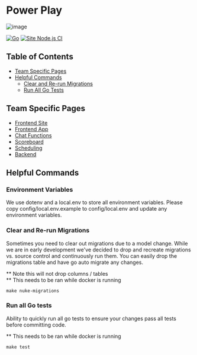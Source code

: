 # Power Play

![image](https://github.com/jak103/powerplay/assets/16627408/4ec3df62-d760-40c6-aa57-fa63eaaaf61b)


[![Go](https://github.com/jak103/powerplay/actions/workflows/go.yml/badge.svg?branch=main)](https://github.com/jak103/powerplay/actions/workflows/go.yml)
[![Site Node.js CI](https://github.com/jak103/powerplay/actions/workflows/node.js.yml/badge.svg)](https://github.com/jak103/powerplay/actions/workflows/node.js.yml)

## Table of Contents
- [Team Specific Pages](#team-specific-pages)
- [Helpful Commands](#helpful-commands)
    - [Clear and Re-run Migrations](#clear-and-re-run-migrations)
    - [Run All Go Tests](#run-all-go-tests)

## Team Specific Pages
- [Frontend Site](/site/README.md)
- [Frontend App](/app/README.md)
- [Chat Functions]()
- [Scoreboard]()
- [Scheduling]()
- [Backend](/backend/README.md)

## Helpful Commands

### Environment Variables
We use dotenv and a local.env to store all environment variables.
Please copy config/local.env.example to config/local.env and update
any environment variables.

### Clear and Re-run Migrations
Sometimes you need to clear out migrations due to a model change. 
While we are in early development we've decided to drop and recreate
migrations vs. source control and continuously run them. You can easily
drop the migrations table and have go auto migrate any changes.

** Note this will not drop columns / tables  
** This needs to be ran while docker is running

```shell
make nuke-migrations
```

### Run all Go tests 
Ability to quickly run all go tests to ensure your changes
pass all tests before committing code.

** This needs to be ran while docker is running

```shell
make test 
```

